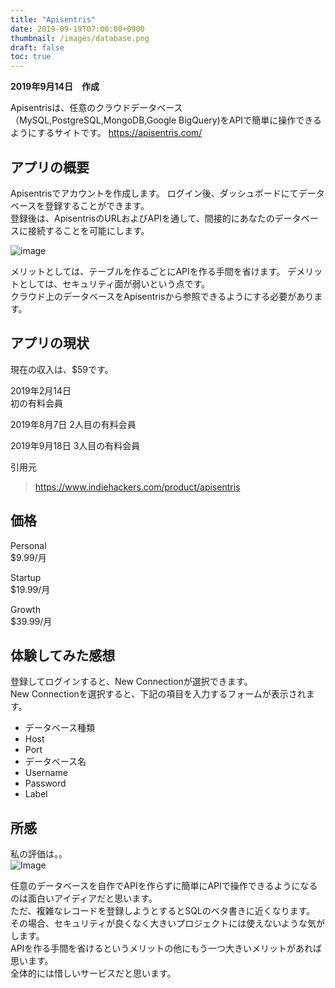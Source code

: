 ```yaml
---
title: "Apisentris"
date: 2019-09-19T07:00:00+0900
thumbnail: /images/database.png
draft: false
toc: true
---
```


**2019年9月14日　作成**

Apisentrisは、任意のクラウドデータベース（MySQL,PostgreSQL,MongoDB,Google BigQuery)をAPIで簡単に操作できるようにするサイトです。
https://apisentris.com/

## アプリの概要

Apisentrisでアカウントを作成します。
ログイン後、ダッシュボードにてデータベースを登録することができます。  
登録後は、ApisentrisのURLおよびAPIを通して、間接的にあなたのデータベースに接続することを可能にします。  

![image](/images/apisentrisApi.png)

メリットとしては、テーブルを作るごとにAPIを作る手間を省けます。
デメリットとしては、セキュリティ面が弱いという点です。  
クラウド上のデータベースをApisentrisから参照できるようにする必要があります。

## アプリの現状

現在の収入は、$59です。  

2019年2月14日  
初の有料会員

2019年8月7日
2人目の有料会員

2019年9月18日
3人目の有料会員

引用元  

> https://www.indiehackers.com/product/apisentris  

## 価格

Personal  
$9.99/月    

Startup  
$19.99/月  

Growth  
$39.99/月  

## 体験してみた感想

登録してログインすると、New Connectionが選択できます。  
New Connectionを選択すると、下記の項目を入力するフォームが表示されます。  

- データベース種類
- Host
- Port
- データベース名
- Username
- Password
- Label

## 所感

私の評価は。。  
![Image](/images/Star2.png)

任意のデータベースを自作でAPIを作らずに簡単にAPIで操作できるようになるのは面白いアイディアだと思います。  
ただ、複雑なレコードを登録しようとするとSQLのベタ書きに近くなります。  
その場合、セキュリティが良くなく大きいプロジェクトには使えないような気がします。  
APIを作る手間を省けるというメリットの他にもう一つ大きいメリットがあれば思います。  
全体的には惜しいサービスだと思います。